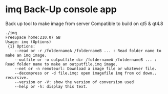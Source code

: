 imq  Back-Up console app
===

Back up tool to make image from server
Compatible to build on qt5 & qt4.8

```
./imq
FreeSpace home:210.07 GB
Usage: imq (Options)  
 {1} Options:
	--read or -r /foldernameA /foldernameB ... : Read folder name to make an imq image.
	--outfile or -o outputfile dir /foldernameA /foldernameB ... : Read folder name to make an outputfile.imq image.
	--net or -n remoteurl: Download a image file or whatever file.
	--decompress or -d file.imq: open imagefile imq from cd down.. recursive.
	--version or -V: show the version of conversion used
	--help or -h: display this text.
```
